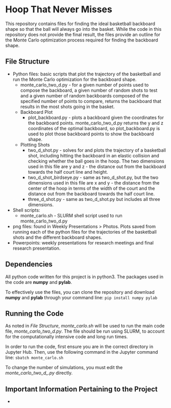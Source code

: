 # Hoop That Never Misses
This repository contains files for finding the ideal basketball backboard shape so that the ball will always go into the basket. While the code in this repository does not provide the final result, the files provide an outline for the Monte Carlo optimization process required for finding the backboard shape.

## File Structure
* Python files: basic scripts that plot the trajectory of the basketball and run the Monte Carlo optimization for the backboard shape.
    * monte_carlo_two_d.py - for a given number of points used to compose the backboard, a given number of random shots to test and a given number of random backboards composed of the specified number of points to compare, returns the backboard that results in the most shots going in the basket.
    * Backboard Plot
        * plot_backboard.py - plots a backboard given the coordinates for the backboard points. monte_carlo_two_d.py returns the y and z coordinates of the optimal backboard, so plot_backboard.py is used to plot those backboard points to show the backboard shape.
    * Plotting Shots
        * two_d_shot.py - solves for and plots the trajectory of a basketball shot, including hitting the backboard in an elastic collision and checking whether the ball goes in the hoop. The two dimensions used in this file are y and z - the distance out from the backboard towards the half court line and height.
        * two_d_shot_birdseye.py - same as two_d_shot.py, but the two dimensions used in this file are x and y - the distance from the center of the hoop in terms of the width of the court and the distance out from the backboard towards the half court line.
        * three_d_shot.py - same as two_d_shot.py but includes all three dimensions.
* Shell scripts:
    * monte_carlo.sh - SLURM shell script used to run monte_carlo_two_d.py 
* png files: found in Weekly Presentations > Photos. Plots saved from running each of the python files for the trajectories of the basketball shots and the different backboard shapes.
* Powerpoints: weekly presentations for research meetings and final research presentation.

## Dependencies
All python code written for this project is in python3. The packages used in the code are **numpy** and **pylab**.

To effectively use the files, you can clone the repository and download **numpy** and **pylab** through your command line:
`pip install numpy pylab`

## Running the Code
As noted in *File Structure*, *monte_carlo.sh* will be used to run the main code file, *monte_carlo_two_d.py*. The file should be run using SLURM, to account for the computationally intensive code and long run times. 

In order to run the code, first ensure you are in the correct directory in Jupyter Hub. Then, use the following command in the Jupyter command line:
`sbatch monte_carlo.sh`

To change the number of simulations, you must edit the *monte_carlo_two_d_.py* directly. 

## Important Information Pertaining to the Project
* 